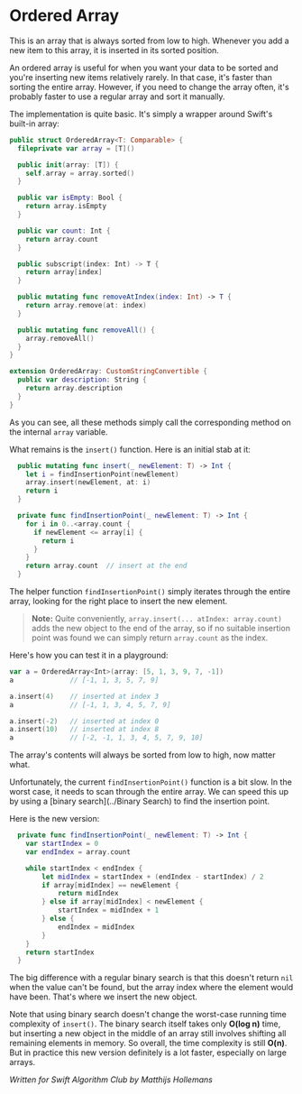 # Ordered Array

This is an array that is always sorted from low to high. Whenever you add a new item to this array, it is inserted in its sorted position.

An ordered array is useful for when you want your data to be sorted and you're inserting new items relatively rarely. In that case, it's faster than sorting the entire array. However, if you need to change the array often, it's probably faster to use a regular array and sort it manually.

The implementation is quite basic. It's simply a wrapper around Swift's built-in array:

```swift
public struct OrderedArray<T: Comparable> {
  fileprivate var array = [T]()

  public init(array: [T]) {
    self.array = array.sorted()
  }

  public var isEmpty: Bool {
    return array.isEmpty
  }

  public var count: Int {
    return array.count
  }

  public subscript(index: Int) -> T {
    return array[index]
  }

  public mutating func removeAtIndex(index: Int) -> T {
    return array.remove(at: index)
  }

  public mutating func removeAll() {
    array.removeAll()
  }
}

extension OrderedArray: CustomStringConvertible {
  public var description: String {
    return array.description
  }
}
```

As you can see, all these methods simply call the corresponding method on the internal `array` variable.

What remains is the `insert()` function. Here is an initial stab at it:

```swift
  public mutating func insert(_ newElement: T) -> Int {
    let i = findInsertionPoint(newElement)
    array.insert(newElement, at: i)
    return i
  }

  private func findInsertionPoint(_ newElement: T) -> Int {
    for i in 0..<array.count {
      if newElement <= array[i] {
        return i
      }
    }
    return array.count  // insert at the end
  }
```

The helper function `findInsertionPoint()` simply iterates through the entire array, looking for the right place to insert the new element.

> **Note:** Quite conveniently, `array.insert(... atIndex: array.count)` adds the new object to the end of the array, so if no suitable insertion point was found we can simply return `array.count` as the index.

Here's how you can test it in a playground:

```swift
var a = OrderedArray<Int>(array: [5, 1, 3, 9, 7, -1])
a              // [-1, 1, 3, 5, 7, 9]

a.insert(4)    // inserted at index 3
a              // [-1, 1, 3, 4, 5, 7, 9]

a.insert(-2)   // inserted at index 0
a.insert(10)   // inserted at index 8
a              // [-2, -1, 1, 3, 4, 5, 7, 9, 10]
```

The array's contents will always be sorted from low to high, now matter what.

Unfortunately, the current `findInsertionPoint()` function is a bit slow. In the worst case, it needs to scan through the entire array. We can speed this up by using a [binary search](../Binary Search) to find the insertion point.

Here is the new version:

```swift
  private func findInsertionPoint(_ newElement: T) -> Int {
    var startIndex = 0
    var endIndex = array.count

    while startIndex < endIndex {
        let midIndex = startIndex + (endIndex - startIndex) / 2
        if array[midIndex] == newElement {
            return midIndex
        } else if array[midIndex] < newElement {
            startIndex = midIndex + 1
        } else {
            endIndex = midIndex
        }
    }
    return startIndex
  }
```

The big difference with a regular binary search is that this doesn't return `nil` when the value can't be found, but the array index where the element would have been. That's where we insert the new object.

Note that using binary search doesn't change the worst-case running time complexity of `insert()`. The binary search itself takes only **O(log n)** time, but inserting a new object in the middle of an array still involves shifting all remaining elements in memory. So overall, the time complexity is still **O(n)**. But in practice this new version definitely is a lot faster, especially on large arrays.

*Written for Swift Algorithm Club by Matthijs Hollemans*
